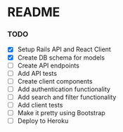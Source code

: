# README

### TODO

- [x] Setup Rails API and React Client
- [x] Create DB schema for models
- [ ] Create API endpoints
- [ ] Add API tests
- [ ] Create client components
- [ ] Add authentication functionality
- [ ] Add search and filter functionality
- [ ] Add client tests
- [ ] Make it pretty using Bootstrap
- [ ] Deploy to Heroku
